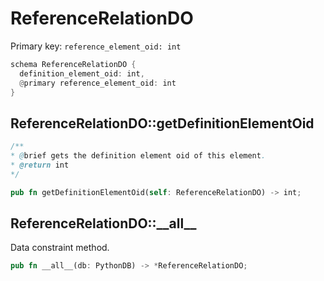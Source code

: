 # ReferenceRelationDO

Primary key: `reference_element_oid: int`

```rust
schema ReferenceRelationDO {
  definition_element_oid: int,
  @primary reference_element_oid: int
}
```
## ReferenceRelationDO::getDefinitionElementOid

```java
/**
* @brief gets the definition element oid of this element.
* @return int
*/
```
```rust
pub fn getDefinitionElementOid(self: ReferenceRelationDO) -> int;
```
## ReferenceRelationDO::\_\_all\_\_

Data constraint method.

```rust
pub fn __all__(db: PythonDB) -> *ReferenceRelationDO;
```
